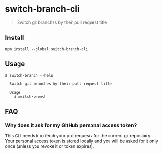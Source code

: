 # switch-branch-cli

> Switch git branches by their pull request title

## Install

```console
npm install --global switch-branch-cli
```

## Usage

```
$ switch-branch --help

  Switch git branches by their pull request title

  Usage
    $ switch-branch

```

## FAQ

### Why does it ask for my GitHub personal access token?

This CLI needs it to fetch your pull requests for the current git repository. Your personal access token is stored locally and you will be asked for it only once (unless you revoke it or token expires).
